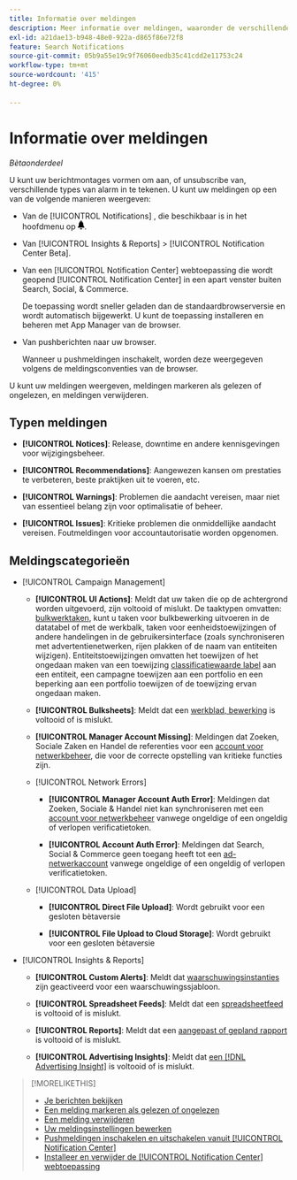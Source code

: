 ```yaml
---
title: Informatie over meldingen
description: Meer informatie over meldingen, waaronder de verschillende typen en categorieën.
exl-id: a21dae13-b948-48e0-922a-d865f86e72f8
feature: Search Notifications
source-git-commit: 05b9a55e19c9f76060eedb35c41cdd2e11753c24
workflow-type: tm+mt
source-wordcount: '415'
ht-degree: 0%

---
```


# Informatie over meldingen

*Bètaonderdeel*

U kunt uw berichtmontages vormen om aan, of unsubscribe van, verschillende types van alarm in te tekenen. U kunt uw meldingen op een van de volgende manieren weergeven:

* Van de [!UICONTROL Notifications] , die beschikbaar is in het hoofdmenu op ![Meldingen](/help/search-social-commerce/assets/notifications-panel.png "Meldingen").

* Van [!UICONTROL Insights & Reports] > [!UICONTROL Notification Center Beta].

* Van een [!UICONTROL Notification Center] webtoepassing die wordt geopend [!UICONTROL Notification Center] in een apart venster buiten Search, Social, &amp; Commerce.

  De toepassing wordt sneller geladen dan de standaardbrowserversie en wordt automatisch bijgewerkt. U kunt de toepassing installeren en beheren met App Manager van de browser.

* Van pushberichten naar uw browser.

  Wanneer u pushmeldingen inschakelt, worden deze weergegeven volgens de meldingsconventies van de browser.

U kunt uw meldingen weergeven, meldingen markeren als gelezen of ongelezen, en meldingen verwijderen.

## Typen meldingen

* **[!UICONTROL Notices]**: Release, downtime en andere kennisgevingen voor wijzigingsbeheer.

* **[!UICONTROL Recommendations]**: Aangewezen kansen om prestaties te verbeteren, beste praktijken uit te voeren, etc.

* **[!UICONTROL Warnings]**: Problemen die aandacht vereisen, maar niet van essentieel belang zijn voor optimalisatie of beheer.

* **[!UICONTROL Issues]**: Kritieke problemen die onmiddellijke aandacht vereisen. Foutmeldingen voor accountautorisatie worden opgenomen.

## Meldingscategorieën

* [!UICONTROL Campaign Management]

   * **[!UICONTROL UI Actions]**: Meldt dat uw taken die op de achtergrond worden uitgevoerd, zijn voltooid of mislukt. De taaktypen omvatten: [bulkwerktaken](/help/search-social-commerce/campaign-management/bulksheets/bulksheet-about.md), kunt u taken voor bulkbewerking uitvoeren in de datatabel of met de werkbalk, taken voor eenheidstoewijzingen of andere handelingen in de gebruikersinterface (zoals synchroniseren met advertentienetwerken, rijen plakken of de naam van entiteiten wijzigen). Entiteitstoewijzingen omvatten het toewijzen of het ongedaan maken van een toewijzing [classificatiewaarde label](/help/search-social-commerce/campaign-management/label-classifications/classification-about.md) aan een entiteit, een campagne toewijzen aan een portfolio en een beperking aan een portfolio toewijzen of de toewijzing ervan ongedaan maken.<!--Link "constraint" to constraint-about.md if that file is ever public -->

   * **[!UICONTROL Bulksheets]**: Meldt dat een [werkblad, bewerking](/help/search-social-commerce/campaign-management/bulksheets/bulksheet-about.md) is voltooid of is mislukt.

   * **[!UICONTROL Manager Account Missing]**: Meldingen dat Zoeken, Sociale Zaken en Handel de referenties voor een [account voor netwerkbeheer](/help/search-social-commerce/admin/manager-accounts.md), die voor de correcte opstelling van kritieke functies zijn.

  <!--
  * [!UICONTROL Setup Errors]
  
    * **[!UICONTROL Adobe Analytics Tracking Setup Error]**: : Notifications that the [!UICONTROL Landing Page Suffix] value is incorrect, missing, or contains an incorrect [AMO ID template](/help/integrations/analytics/ids.md#amo-id-formats); or it's overridden at a lower level by an incorrect value.
    
    * **[!UICONTROL Manager Account Missing]**: Notifications that Search, Social, & Commerce is missing the credentials for an [ad network manager account](/help/search-social-commerce/admin/manager-accounts.md), which are for the correct setup of critical functions.
  -->

   * [!UICONTROL Network Errors]

      * **[!UICONTROL Manager Account Auth Error]**: Meldingen dat Zoeken, Sociale &amp; Handel niet kan synchroniseren met een [account voor netwerkbeheer](/help/search-social-commerce/admin/manager-accounts.md) vanwege ongeldige of een ongeldig of verlopen verificatietoken.

      * **[!UICONTROL Account Auth Error]**: Meldingen dat Search, Social &amp; Commerce geen toegang heeft tot een [ad-netwerkaccount](/help/search-social-commerce/campaign-management/accounts/ad-network-account-about.md) vanwege ongeldige of een ongeldig of verlopen verificatietoken.

   * [!UICONTROL Data Upload]

      * **[!UICONTROL Direct File Upload]**: Wordt gebruikt voor een gesloten bètaversie

      * **[!UICONTROL File Upload to Cloud Storage]**: Wordt gebruikt voor een gesloten bètaversie

<!--
* [!UICONTROL Optimization]
-->

* [!UICONTROL Insights & Reports]

   * **[!UICONTROL Custom Alerts]**: Meldt dat [waarschuwingsinstanties](/help/search-social-commerce/alerts/alert-about.md) zijn geactiveerd voor een waarschuwingssjabloon.

   * **[!UICONTROL Spreadsheet Feeds]**: Meldt dat een [spreadsheetfeed](/help/search-social-commerce/reports/automation/spreadsheet-feeds/spreadsheet-feed-about.md) is voltooid of is mislukt.

   * **[!UICONTROL Reports]**: Meldt dat een [aangepast of gepland rapport](/help/search-social-commerce/reports/report-about.md) is voltooid of is mislukt.

   * **[!UICONTROL Advertising Insights]**: Meldt dat [een [!DNL Advertising Insight]](/help/search-social-commerce/advertising-insights/insight-about.md) is voltooid of is mislukt.

<!--
* [!UICONTROL System]
-->

>[!MORELIKETHIS]
>
>* [Je berichten bekijken](notification-view.md)
>* [Een melding markeren als gelezen of ongelezen](notification-mark-read-unread.md)
>* [Een melding verwijderen](notification-delete.md)
>* [Uw meldingsinstellingen bewerken](notification-edit.md)
>* [Pushmeldingen inschakelen en uitschakelen vanuit [!UICONTROL Notification Center]](notifications-push-enable-disable.md)
>* [Installeer en verwijder de [!UICONTROL Notification Center] webtoepassing](notification-app-install-uninstall.md)
